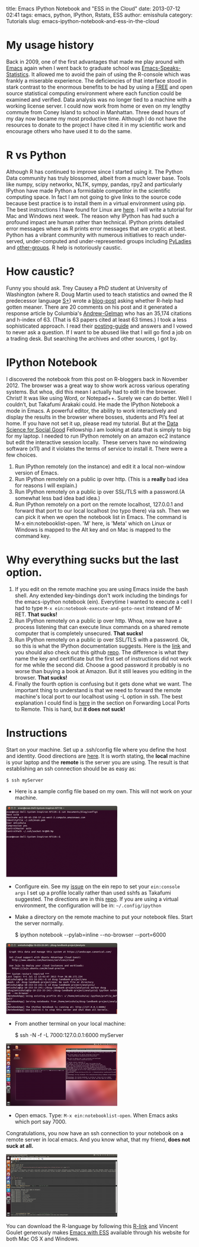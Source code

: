 title: Emacs IPython Notebook and "ESS in the Cloud"
date: 2013-07-12 02:41
tags: emacs, python, IPython, Rstats, ESS
author: emisshula
category: Tutorials
slug: emacs-ipython-notebook-and-ess-in-the-cloud

# My usage history

Back in 2009, one of the first advantages that made me play around
with [Emacs](http://www.gnu.org/software/emacs/) again when I went back to graduate school was
[Emacs-Speaks-Statistics](http://ess.r-project.org/index.php?Section%3Dhome). It allowed me to avoid the pain of using the
R-console which was frankly a miserable experience. The deficiencies
of that interface stood in stark contrast to the enormous benefits to
be had by using a [FREE](http://www.fsf.org/about/) and open source statistical computing
environment where each function could be examined and verified. Data
analysis was no longer tied to a machine with a working license
server. I could now work from home or even on my lengthy commute from
Coney Island to school in Manhattan.  Three dead hours of my day now
became my most productive time. Although I do not have the resources
to donate to the project I have cited it in my scientific work and
encourage others who have used it to do the same.

# R vs Python

Although R has continued to improve since I started using it. The
Python Data community has truly blossomed, albeit from a much lower
base. Tools like numpy, scipy networkx, NLTK, sympy, pandas, rpy2 and
particularly IPython have made Python a formidable competitor in the
scientific computing space. In fact I am not going to give links to
the source code because best practice is to install them in a virtual
environment using pip.  The best instructions I have found for Linux
are [here](http://technomilk.wordpress.com/2011/07/27/setting-up-our-django-site-environment-with-pythonbrew-and-virtualenv/).  I will write a tutorial for Mac and Windows next week. The
reason why IPython has had such a profound impact are human rather
than technical.  IPython prints detailed error messages where as R
prints error messages that are cryptic at best. Python has a vibrant
community with numerous initiatives to reach under-served,
under-computed and under-represented groups including [PyLadies](http://www.pyladies.com/) and
[other-groups](http://wiki.python.org/moin/DiversityInPython). R help is notoriously caustic.

# How caustic?

Funny you should ask.  Trey Causey a PhD student at University of
Washington (where R. Doug Martin used to teach statistics and owned
the R predecessor language [S+](http://en.wikipedia.org/wiki/S-PLUS)) wrote a [blog-post](http://badhessian.org/2013/04/has-r-help-gotten-meaner-over-time-and-what-does-mancur-olson-have-to-say-about-it/) asking whether R-help
had gotten meaner.  There are 20 comments on his post and it generated
a response article by Columbia's [Andrew-Gelman](http://andrewgelman.com/2013/07/10/please-send-all-comments-to-devripley/) who has an 35,174
citations and h-index of 63. (That is 63 papers cited at least 63
times.) I took a less sophisticated approach. I read their
[posting-guide](http://www.r-project.org/posting-guide.html) and answers and I vowed to never ask a question. If I
want to be abused like that I will go find a job on a trading desk.
But searching the archives and other sources, I got by.

# IPython Notebook

I discovered the notebook from this post on R-bloggers back in
November 2012. The browser was a great way to show work across
various operating systems. But whoa, did this mean I actually had
to edit in the browser. Christ! It was like using Word, or
Notepad++.  Surely we can do better. Well I couldn’t, but Takafumi
Arakaki could.  He made the IPython Notebook a mode in Emacs. A
powerful editor, the ability to work interactively and display the
results in the browser where bosses, students and PI’s feel at
home. If you have not set it up, please read my tutorial. But at
the [Data Science for Social Good](http://dssg.io/) Fellowship.I am looking at data
that is simply to big for my laptop. I needed to run IPython
remotely on an amazon ec2 instance but edit the interactive session
locally.  These servers have no windowing software (x11) and it
violates the terms of service to install it. There were a few
choices.

1.  Run IPython remotely (on the instance) and edit it a local
    non-window version of Emacs.
2.  Run IPython remotely on a public ip over http. (This is a
    **really** bad idea for reasons I will explain.)
3.  Run IPython remotely on a public ip over SSL/TLS with a
    password.(A somewhat less bad idea bad idea.)
4.  Run IPython remotely on a port on the remote localhost, 127.0.0.1
    and forward that port to our local localhost (no typo there) via
    ssh. Then we can pick it when we open the notebook list in
    Emacs. The command is M-x ein:notebooklist-open. 'M' here, is
    'Meta' which on Linux or Windows is mapped to the Alt key and on
    Mac is mapped to the command key.

# Why everything sucks but the last option.

1.  If you edit on the remote machine you are using Emacs inside the
    bash shell. Any extended key-bindings don't work including the
    bindings for the emacs-ipython notebook (ein). Everytime I wanted
    to execute a cell I had to type `M-x
         ein:notebook-execute-and-goto-next` insteand of M-RET. **That sucks!**
2.  Run IPython remotely on a public ip over http. Whoa, now we have a
    process listening that can execute linux commands on a shared
    remote computer that is completely unsecured. **That sucks!**
3.  Run IPython remotely on a public ip over SSL/TLS with a
    password. Ok, so this is what the IPython documentation
    suggests. Here is the [link](http://ipython.org/ipython-doc/dev/interactive/htmlnotebook.html) and you should also check out this
    github [repo](https://github.com/ipython/ipython-in-depth/blob/master/notebooks/Running%2520a%2520Secure%2520Public%2520Notebook.ipynb). The difference is what they name the key and
    certificate but the first set of instructions did not work for me
    while the second did. Choose a good password it probably is no
    worse than buying a book at Amazon. But it still leaves you
    editing in the browser. **That sucks!**
4.  Finally the fourth option is confusing but it gets done what we
    want. The important thing to understand is that we need to forward
    the remote machine's local port to our localhost using -L option
    in ssh. The best explanation I could find is [here](http://www.kirsle.net/blog/kirsle/ssh-port-forwarding) in the section
    on Forwarding Local Ports to Remote. This is hard, but **it does
    not suck!**

# Instructions

Start on your machine. Set up a .ssh/config file where you define the 
host and identity. Good directions are [here](http://blog.i-evaluation.com/2012/11/19/ec2-ssh-configuration-with-pem-keys/). It is worth stating, the
**local** machine is your laptop and the **remote** is the server you are
using. The result is that establishing an ssh connection should be as
easy as:

    $ ssh myServer

-   Here is a sample config file based on my own. This will not work
    on your machine.

<p><img src="../images/Screenshot-from-2013-07-12-094118-300x191.png" width="300px" alt="img" title="pem"></p>

-   Configure ein. See my [issue](https://github.com/tkf/emacs-ipython-notebook/issues/created_by/EvanMisshula?state%3Dopen) on the ein repo to set your
    `ein:console args` I set up a profile locally rather than used
    sshfs as Takafumi suggested. The directions are in this [repo](https://github.com/ipython/ipython-in-depth/blob/master/notebooks/Running%2520a%2520Secure%2520Public%2520Notebook.ipynb). If
    you are using a virtual environment, the configuration will be
    in: `~/.config/ipython`

-   Make a directory on the remote machine to put your notebook
    files. Start the server normally.

    $ ipython notebook --pylab=inline --no-browser --port=6000

<p><img src="../images/server-300x191.png" width="300px" alt="img" title="server"></p>

-   From another terminal on your local machine:

    $ ssh -N -f -L 7000:127.0.0.1:6000 myServer

<p><img src="../images/bothTerminals-300x168.png" width="300px" alt="img" title="both-terminals"></p>

-   Open emacs. Type: `M-x ein:notebooklist-open`. When Emacs asks
    which port say 7000.

Congratulations, you now have an ssh connection to your notebook on a
remote server in local emacs. And you know what, that my friend, **does
not suck at all.**

<p><img src="../images/emacsEditingRemoteNotebook-300x168.png" width="300px" alt="img" title="emacsEditingRemoteNotebook"></p>

You can download the R-language by following this [R-link](http://cran.us.r-project.org/) and Vincent
Goulet generously makes [Emacs with ESS](http://vgoulet.act.ulaval.ca/en/emacs/) available through his website
for both Mac OS X and Windows.